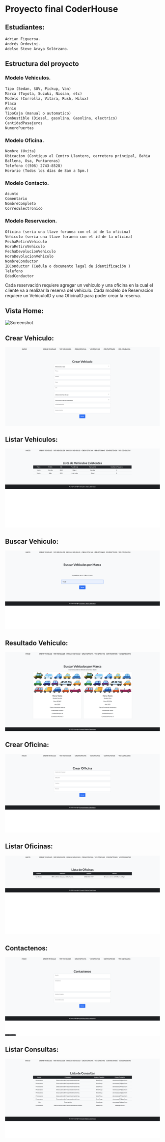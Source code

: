 # Proyecto final CoderHouse

## Estudiantes:
    Adrian Figueroa.
    Andrés Ordovini.
    Adelso Steve Araya Solórzano.

## Estructura del proyecto
### Modelo Vehiculos.
    Tipo (Sedan, SUV, Pickup, Van)
    Marca (Toyota, Suzuki, Nissan, etc)
    Modelo (Corrolla, Vitara, Rush, Hilux)
    Placa
    Annio
    TipoCaja (manual o automatico)
    Combustible (Diesel, gasolina, Gasolina, electrico)
    CantidadPasajeros
    NumeroPuertas

### Modelo Oficina.
    Nombre (Uvita)
    Ubicacion (Contiguo al Centro Llantero, carretera principal, Bahia Ballena, Osa, Puntarenas)
    Telefono ((506) 2743-8528)
    Horario (Todos los días de 8am a 5pm.)

### Modelo Contacto.
    Asunto
    Comentario
    NombreCompleto
    CorreoElectronico

### Modelo Reservacion.
    Oficina (seria una llave foranea con el id de la oficina)
    Vehiculo (seria una llave foranea con el id de la oficina)
    FechaRetiroVehiculo
    HoraRetiroVehiculo
    FechaDevolucionVehiculo
    HoraDevolucionVehiculo
    NombreConductor
    IDConductor (Cedula o documento legal de identificación )
    Telefono
    EdadConductor

Cada reservación requiere agregar un vehiculo y una oficina en la cual el cliente
va a realizar la reserva del vehiculo. Cada modelo de Reservacion requiere un VehiculoID y
una OficinaID para poder crear la reserva.

## Vista Home: 

![Screenshot](./Evidencias/Home.png)

## Crear Vehiculo: 

![Screenshot](./Evidencias/CrearVehiculo.png)

## Listar Vehiculos: 

![Screenshot](./Evidencias/ListarVehiculos.png)

## Buscar Vehiculo: 

![Screenshot](./Evidencias/BuscarVehiculo.png)

## Resultado Vehiculo: 

![Screenshot](./Evidencias/ResultadoVehiculo.png)

## Crear Oficina: 

![Screenshot](./Evidencias/CrearOficina.png)

## Listar Oficinas: 

![Screenshot](./Evidencias/ListarOficina.png)

## Contactenos: 

![Screenshot](./Evidencias/Contactenos.png)

## Listar Consultas: 

![Screenshot](./Evidencias/ListarConsultas.png)